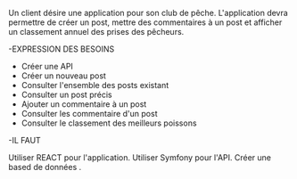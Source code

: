 
Un client désire une application pour son club de pêche. L'application devra permettre de créer un post, mettre des commentaires à un post et afficher un classement annuel des prises des pêcheurs.


-EXPRESSION DES BESOINS

- Créer une API
- Créer un nouveau post
- Consulter l'ensemble des posts existant
- Consulter un post précis
- Ajouter un commentaire à un post
- Consulter les commentaire d'un post
- Consulter le classement des meilleurs poissons


-IL FAUT

Utiliser REACT pour l'application.
Utiliser Symfony pour l'API.
Créer une based de  données .
